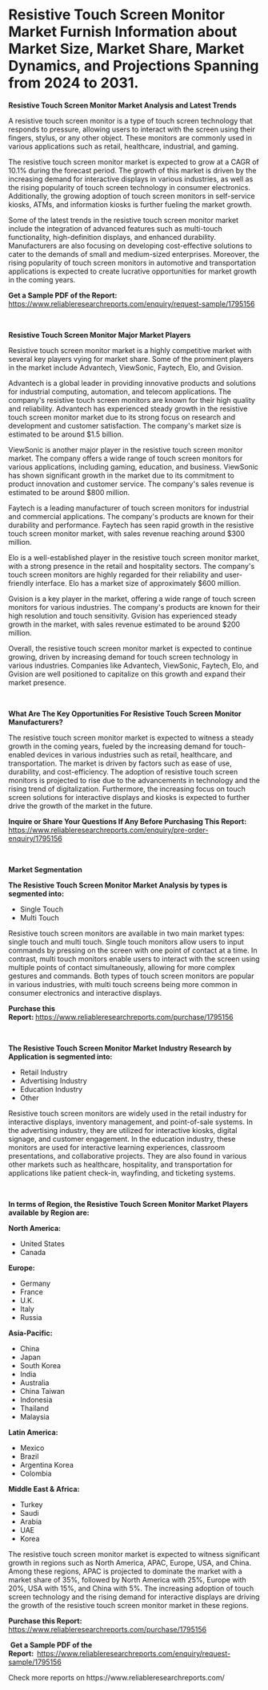 <p><h1>Resistive Touch Screen Monitor Market Furnish Information about Market Size, Market Share, Market Dynamics, and Projections Spanning from 2024 to 2031.</h1></p><p><strong>Resistive Touch Screen Monitor Market Analysis and Latest Trends</strong></p>
<p><p>A resistive touch screen monitor is a type of touch screen technology that responds to pressure, allowing users to interact with the screen using their fingers, stylus, or any other object. These monitors are commonly used in various applications such as retail, healthcare, industrial, and gaming.</p><p>The resistive touch screen monitor market is expected to grow at a CAGR of 10.1% during the forecast period. The growth of this market is driven by the increasing demand for interactive displays in various industries, as well as the rising popularity of touch screen technology in consumer electronics. Additionally, the growing adoption of touch screen monitors in self-service kiosks, ATMs, and information kiosks is further fueling the market growth.</p><p>Some of the latest trends in the resistive touch screen monitor market include the integration of advanced features such as multi-touch functionality, high-definition displays, and enhanced durability. Manufacturers are also focusing on developing cost-effective solutions to cater to the demands of small and medium-sized enterprises. Moreover, the rising popularity of touch screen monitors in automotive and transportation applications is expected to create lucrative opportunities for market growth in the coming years.</p></p>
<p><strong>Get a Sample PDF of the Report:&nbsp;</strong> <a href="https://www.reliableresearchreports.com/enquiry/request-sample/1795156">https://www.reliableresearchreports.com/enquiry/request-sample/1795156</a></p>
<p>&nbsp;</p>
<p><strong>Resistive Touch Screen Monitor Major Market Players</strong></p>
<p><p>Resistive touch screen monitor market is a highly competitive market with several key players vying for market share. Some of the prominent players in the market include Advantech, ViewSonic, Faytech, Elo, and Gvision.</p><p>Advantech is a global leader in providing innovative products and solutions for industrial computing, automation, and telecom applications. The company's resistive touch screen monitors are known for their high quality and reliability. Advantech has experienced steady growth in the resistive touch screen monitor market due to its strong focus on research and development and customer satisfaction. The company's market size is estimated to be around $1.5 billion.</p><p>ViewSonic is another major player in the resistive touch screen monitor market. The company offers a wide range of touch screen monitors for various applications, including gaming, education, and business. ViewSonic has shown significant growth in the market due to its commitment to product innovation and customer service. The company's sales revenue is estimated to be around $800 million.</p><p>Faytech is a leading manufacturer of touch screen monitors for industrial and commercial applications. The company's products are known for their durability and performance. Faytech has seen rapid growth in the resistive touch screen monitor market, with sales revenue reaching around $300 million.</p><p>Elo is a well-established player in the resistive touch screen monitor market, with a strong presence in the retail and hospitality sectors. The company's touch screen monitors are highly regarded for their reliability and user-friendly interface. Elo has a market size of approximately $600 million.</p><p>Gvision is a key player in the market, offering a wide range of touch screen monitors for various industries. The company's products are known for their high resolution and touch sensitivity. Gvision has experienced steady growth in the market, with sales revenue estimated to be around $200 million.</p><p>Overall, the resistive touch screen monitor market is expected to continue growing, driven by increasing demand for touch screen technology in various industries. Companies like Advantech, ViewSonic, Faytech, Elo, and Gvision are well positioned to capitalize on this growth and expand their market presence.</p></p>
<p>&nbsp;</p>
<p><strong>What Are The Key Opportunities For Resistive Touch Screen Monitor Manufacturers?</strong></p>
<p><p>The resistive touch screen monitor market is expected to witness a steady growth in the coming years, fueled by the increasing demand for touch-enabled devices in various industries such as retail, healthcare, and transportation. The market is driven by factors such as ease of use, durability, and cost-efficiency. The adoption of resistive touch screen monitors is projected to rise due to the advancements in technology and the rising trend of digitalization. Furthermore, the increasing focus on touch screen solutions for interactive displays and kiosks is expected to further drive the growth of the market in the future.</p></p>
<p><strong>Inquire or Share Your Questions If Any Before Purchasing This Report:</strong> <a href="https://www.reliableresearchreports.com/enquiry/pre-order-enquiry/1795156">https://www.reliableresearchreports.com/enquiry/pre-order-enquiry/1795156</a></p>
<p>&nbsp;</p>
<p><strong>Market Segmentation</strong></p>
<p><strong>The Resistive Touch Screen Monitor Market Analysis by types is segmented into:</strong></p>
<p><ul><li>Single Touch</li><li>Multi Touch</li></ul></p>
<p><p>Resistive touch screen monitors are available in two main market types: single touch and multi touch. Single touch monitors allow users to input commands by pressing on the screen with one point of contact at a time. In contrast, multi touch monitors enable users to interact with the screen using multiple points of contact simultaneously, allowing for more complex gestures and commands. Both types of touch screen monitors are popular in various industries, with multi touch screens being more common in consumer electronics and interactive displays.</p></p>
<p><strong>Purchase this Report:&nbsp;</strong><a href="https://www.reliableresearchreports.com/purchase/1795156">https://www.reliableresearchreports.com/purchase/1795156</a></p>
<p>&nbsp;</p>
<p><strong>The Resistive Touch Screen Monitor Market Industry Research by Application is segmented into:</strong></p>
<p><ul><li>Retail Industry</li><li>Advertising Industry</li><li>Education Industry</li><li>Other</li></ul></p>
<p><p>Resistive touch screen monitors are widely used in the retail industry for interactive displays, inventory management, and point-of-sale systems. In the advertising industry, they are utilized for interactive kiosks, digital signage, and customer engagement. In the education industry, these monitors are used for interactive learning experiences, classroom presentations, and collaborative projects. They are also found in various other markets such as healthcare, hospitality, and transportation for applications like patient check-in, wayfinding, and ticketing systems.</p></p>
<p>&nbsp;</p>
<p><strong>In terms of Region, the Resistive Touch Screen Monitor Market Players available by Region are:</strong></p>
<p>
    <p> <strong> North America: </strong>
        <ul>
            <li>United States</li>
            <li>Canada</li>
        </ul>
        </p> 
    <p> <strong> Europe: </strong>
        <ul>
            <li>Germany</li>
            <li>France</li>
            <li>U.K.</li>
            <li>Italy</li>
            <li>Russia</li>
        </ul>
        </p> 
    <p> <strong> Asia-Pacific: </strong>
        <ul>
            <li>China</li>
            <li>Japan</li>
            <li>South Korea</li>
            <li>India</li>
            <li>Australia</li>
            <li>China Taiwan</li>
            <li>Indonesia</li>
            <li>Thailand</li>
            <li>Malaysia</li>
        </ul>
        </p> 
    <p> <strong> Latin America: </strong>
        <ul>
            <li>Mexico</li>
            <li>Brazil</li>
            <li>Argentina Korea</li>
            <li>Colombia</li>
        </ul>
        </p> 
    <p> <strong> Middle East & Africa: </strong>
        <ul>
            <li>Turkey</li>
            <li>Saudi</li>
            <li>Arabia</li>
            <li>UAE</li>
            <li>Korea</li>
        </ul>
    </p>
    </p>
<p><p>The resistive touch screen monitor market is expected to witness significant growth in regions such as North America, APAC, Europe, USA, and China. Among these regions, APAC is projected to dominate the market with a market share of 35%, followed by North America with 25%, Europe with 20%, USA with 15%, and China with 5%. The increasing adoption of touch screen technology and the rising demand for interactive displays are driving the growth of the resistive touch screen monitor market in these regions.</p></p>
<p><strong>Purchase this Report: </strong><a href="https://www.reliableresearchreports.com/purchase/1795156">https://www.reliableresearchreports.com/purchase/1795156</a></p>
<p>&nbsp;<strong>Get a Sample PDF of the Report:&nbsp;&nbsp;</strong><a href="https://www.reliableresearchreports.com/enquiry/request-sample/1795156">https://www.reliableresearchreports.com/enquiry/request-sample/1795156</a></p>
<p><strong></strong></p>
<p>Check more reports on https://www.reliableresearchreports.com/</p>